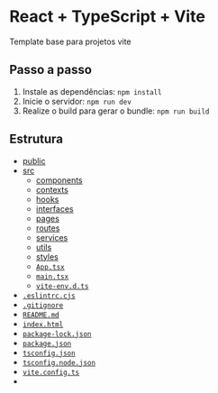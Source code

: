 # React + TypeScript + Vite

Template base para projetos vite

## Passo a passo

1. Instale as dependências: `npm install`
2. Inicie o servidor: `npm run dev`
3. Realize o build para gerar o bundle: `npm run build`

## Estrutura

- [public](./public)
- [src](./src)
  - [components](./src/components)
  - [contexts](./src/contexts)
  - [hooks](./src/hooks)
  - [interfaces](./src/interfaces)
  - [pages](./src/pages)
  - [routes](./src/routes)
  - [services](./src/services)
  - [utils](./src/utils)
  - [styles](./src/styles)
  - [`App.tsx`](./src/App.tsx)
  - [`main.tsx`](./src/main.tsx)
  - [`vite-env.d.ts`](./src/vite-env.d.ts)
- [`.eslintrc.cjs`](./.eslintrc.cjs)
- [`.gitignore`](./.gitignore)
- [`README.md`](./README.md)
- [`index.html`](./index.html)
- [`package-lock.json`](./package-lock.json)
- [`package.json`](./package.json)
- [`tsconfig.json`](./tsconfig.json)
- [`tsconfig.node.json`](./tsconfig.node.json)
- [`vite.config.ts`](./vite.config.ts)
-
